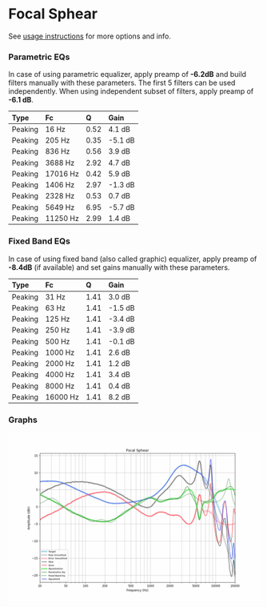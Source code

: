 # Focal Sphear
See [usage instructions](https://github.com/jaakkopasanen/AutoEq#usage) for more options and info.

### Parametric EQs
In case of using parametric equalizer, apply preamp of **-6.2dB** and build filters manually
with these parameters. The first 5 filters can be used independently.
When using independent subset of filters, apply preamp of **-6.1 dB**.

| Type    | Fc       |    Q | Gain    |
|:--------|:---------|:-----|:--------|
| Peaking | 16 Hz    | 0.52 | 4.1 dB  |
| Peaking | 205 Hz   | 0.35 | -5.1 dB |
| Peaking | 836 Hz   | 0.56 | 3.9 dB  |
| Peaking | 3688 Hz  | 2.92 | 4.7 dB  |
| Peaking | 17016 Hz | 0.42 | 5.9 dB  |
| Peaking | 1406 Hz  | 2.97 | -1.3 dB |
| Peaking | 2328 Hz  | 0.53 | 0.7 dB  |
| Peaking | 5649 Hz  | 6.95 | -5.7 dB |
| Peaking | 11250 Hz | 2.99 | 1.4 dB  |

### Fixed Band EQs
In case of using fixed band (also called graphic) equalizer, apply preamp of **-8.4dB**
(if available) and set gains manually with these parameters.

| Type    | Fc       |    Q | Gain    |
|:--------|:---------|:-----|:--------|
| Peaking | 31 Hz    | 1.41 | 3.0 dB  |
| Peaking | 63 Hz    | 1.41 | -1.5 dB |
| Peaking | 125 Hz   | 1.41 | -3.4 dB |
| Peaking | 250 Hz   | 1.41 | -3.9 dB |
| Peaking | 500 Hz   | 1.41 | -0.1 dB |
| Peaking | 1000 Hz  | 1.41 | 2.6 dB  |
| Peaking | 2000 Hz  | 1.41 | 1.2 dB  |
| Peaking | 4000 Hz  | 1.41 | 3.4 dB  |
| Peaking | 8000 Hz  | 1.41 | 0.4 dB  |
| Peaking | 16000 Hz | 1.41 | 8.2 dB  |

### Graphs
![](./Focal%20Sphear.png)